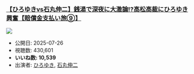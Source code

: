 ### [【ひろゆきvs石丸伸二】銭湯で深夜に大激論!?高松高裁にひろゆき興奮【賠償金支払い旅⑨】](https://www.youtube.com/watch?v=v6ejDSf8M8Q)
[![](https://img.youtube.com/vi/v6ejDSf8M8Q/sddefault.jpg)](https://www.youtube.com/watch?v=v6ejDSf8M8Q)
-   公開日: 2025-07-26
-   視聴数: 430,601
-   **いいね数: 10,539**
-   出演者: [ひろゆき](/rehacq_fan/people/ひろゆき "wikilink"), [石丸伸二](/rehacq_fan/people/石丸伸二 "wikilink")
